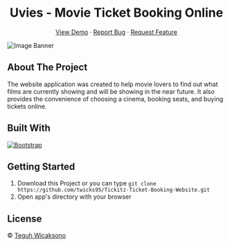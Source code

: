 <h1 align='center'>Uvies - Movie Ticket Booking Online</h1>
  <p align="center">
    <a href="https://tickitz-ticket.netlify.app/">View Demo</a>
    ·
    <a href="https://github.com/twicks95/tickitz-web-responsive/issues">Report Bug</a>
    ·
    <a href="https://github.com/twicks95/tickitz-web-responsive/pulls">Request Feature</a>
  </p>

![Image Banner](README/home.jpg)

## About The Project

The website application was created to help movie lovers to find out what films are currently showing and will be showing in the near future. It also provides the convenience of choosing a cinema, booking seats, and buying tickets online.

## Built With

[![Bootstrap](https://img.shields.io/badge/Bootstrap-v5.0.x-blue)](https://getbootstrap.com/)

## Getting Started

1. Download this Project or you can type `git clone https://github.com/twicks95/Tickitz-Ticket-Booking-Website.git`
2. Open app's directory with your browser

## License

© [Teguh Wicaksono](https://github.com/twicks95/)